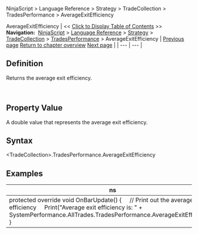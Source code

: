 ﻿
NinjaScript \> Language Reference \> Strategy \> TradeCollection \> TradesPerformance \> AverageExitEfficiency

AverageExitEfficiency
| \<\< [Click to Display Table of Contents](averageexitefficiency.md) \>\> **Navigation:**     [NinjaScript](ninjascript.md) \> [Language Reference](language_reference_wip.md) \> [Strategy](strategy.md) \> [TradeCollection](tradecollection.md) \> [TradesPerformance](tradesperformance.md) \> AverageExitEfficiency | [Previous page](averageentryefficiency.md) [Return to chapter overview](tradesperformance.md) [Next page](averagetimeinmarket.md) |
| --- | --- |
## Definition
Returns the average exit efficiency.  

 
## Property Value
A double value that represents the average exit efficiency.
 
## Syntax
\<TradeCollection\>.TradesPerformance.AverageExitEfficiency

## 
## Examples
| ns |
| --- |
| protected override void OnBarUpdate() {      // Print out the average exit efficiency      Print("Average exit efficiency is: " \+ SystemPerformance.AllTrades.TradesPerformance.AverageExitEfficiency); } |
